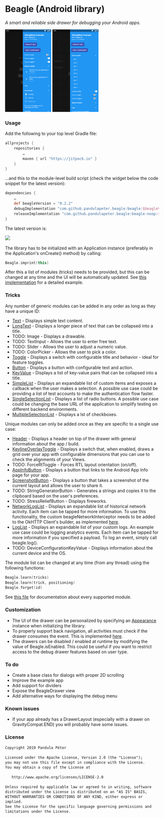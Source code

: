 # Beagle (Android library)
*A smart and reliable side drawer for debugging your Android apps.*

<img src="screenshots/general01.png" width="30%" /> <img src="screenshots/general02.png" width="30%" />

### Usage
Add the following to your top level Gradle file:

```groovy
allprojects {
    repositories {
        …
        maven { url "https://jitpack.io" }
    }
}
```

...and this to the module-level build script (check the widget below the code snippet for the latest version):

```groovy
dependencies {
    …
    def beagleVersion = "0.2.2"
    debugImplementation "com.github.pandulapeter.beagle:beagle:$beagleVersion"
    releaseImplementation "com.github.pandulapeter.beagle:beagle-noop:$beagleVersion"
}
```

The latest version is:


[![](https://jitpack.io/v/pandulapeter/beagle.svg)](https://jitpack.io/#pandulapeter/beagle)

The library has to be initialized with an Application instance (preferably in the Application's onCreate() method) by calling:

```kotlin
Beagle.imprint(this)
```

After this a list of modules (tricks) needs to be provided, but this can be changed at any time and the UI will be automatically updated. See [this implementation](https://github.com/pandulapeter/beagle/blob/master/example/src/main/java/com/pandulapeter/beagleExample/BeagleExampleApplication.kt) for a detailed example.

### Tricks
Any number of generic modules can be added in any order as long as they have a unique ID:
* [Text](/screenshots/moduleText.png) - Displays simple text content.
* [LongText](/screenshots/moduleLongText.png) - Displays a longer piece of text that can be collapsed into a title.
* TODO: Image - Displays a drawable.
* TODO: TextInput - Allows the user to enter free text.
* TODO: Slider - Allows the user to adjust a numeric value.
* TODO: ColorPicker - Allows the user to pick a color.
* [Toggle](/screenshots/moduleToggle.png) - Displays a switch with configurable title and behavior - ideal for feature toggles.
* [Button](/screenshots/moduleButton.png) - Displays a button with configurable text and action.
* [KeyValue](/screenshots/moduleKeyValue.png) - Displays a list of key-value pairs that can be collapsed into a title.
* [SimpleList](/screenshots/moduleSimpleList.png) - Displays an expandable list of custom items and exposes a callback when the user makes a selection. A possible use case could be providing a list of test accounts to make the authentication flow faster.
* [SingleSelectionList](/screenshots/moduleSingleSelectionList.png) - Displays a list of radio buttons. A possible use case could be changing the base URL of the application to simplify testing on different backend environments.
* [MultipleSelectionList](/screenshots/moduleMultipleSelectionList.png) - Displays a lst of checkboxes.

Unique modules can only be added once as they are specific to a single use case:
* [Header](/screenshots/moduleHeader.png) - Displays a header on top of the drawer with general information about the app / build.
* [KeylineOverlayToggle](/screenshots/moduleKeylineOverlayToggle.png) - Displays a switch that, when enabled, draws a grid over your app with configurable dimensions that you can use to check the alignments of your Views.
* TODO: ForceRtToggle - Forces RTL layout orientation (on/off).
* [AppInfoButton](/screenshots/moduleAppInfoButton.png) - Displays a button that links to the Android App Info page for your app.
* [ScreenshotButton](/screenshots/moduleScreenshotButton.png) - Displays a button that takes a screenshot of the current layout and allows the user to share it.
* TODO: StringGeneratorButton - Generates a strings and copies it to the clipboard based on the user's preferences.
* TODO: StressReliefButton - Displays fireworks.
* [NetworkLogList](/screenshots/moduleNetworkLogList.png) - Displays an expandable list of historical network activity. Each item can be tapped for more information. To use this functionality, the custom beagleNetworkInterceptor needs to be added to the OkHTTP Client's builder, as implemented [here](https://github.com/pandulapeter/beagle/blob/master/example/src/main/java/com/pandulapeter/beagleExample/networking/NetworkingManager.kt).
* [LogList](/screenshots/moduleLogList.png) - Displays an expandable list of your custom logs. An example use case could be logging analytics events. Each item can be tapped for more information if you specified a payload. To log an event, simply call beagle.log().
* TODO: DeviceConfigurationKeyValue - Displays information about the current device and the OS.

The module list can be changed at any time (from any thread) using the following functions:

```kotlin
Beagle.learn(tricks)
Beagle.learn(trick, positioning)
Beagle.forget(id)
```

See [this file](https://github.com/pandulapeter/beagle/blob/master/beagle-core/src/main/java/com/pandulapeter/beagleCore/configuration/Trick.kt) for documentation about every supported module.

### Customization
* The UI of the drawer can be personalized by specifying an [Appearance](https://github.com/pandulapeter/beagle/blob/master/beagle-core/src/main/java/com/pandulapeter/beagleCore/configuration/Appearance.kt) instance when initializing the library.
* To properly support back navigation, all activities must check if the drawer consumes the event. This is implemented [here](https://github.com/pandulapeter/beagle/blob/master/example/src/main/java/com/pandulapeter/beagleExample/screens/MainActivity.kt).
* The drawers can be disabled / enabled at runtime by modifying the value of Beagle.isEnabled. This could be useful if you want to restrict access to the debug drawer features based on user type.

### To do
* Create a base class for dialogs with proper 2D scrolling
* Improve the example app
* Add support for dividers
* Expose the BeagleDrawer view
* Add alternative ways for displaying the debug menu

### Known issues
* If your app already has a DrawerLayout (especially with a drawer on GravityCompat.END) you will probably have some issues.

### License
```
Copyright 2019 Pandula Péter

Licensed under the Apache License, Version 2.0 (the "License");
you may not use this file except in compliance with the License.
You may obtain a copy of the License at

   http://www.apache.org/licenses/LICENSE-2.0

Unless required by applicable law or agreed to in writing, software
distributed under the License is distributed on an "AS IS" BASIS,
WITHOUT WARRANTIES OR CONDITIONS OF ANY KIND, either express or implied.
See the License for the specific language governing permissions and
limitations under the License.
```